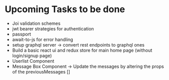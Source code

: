 # Upcoming Tasks to be done 

- Joi validation schemes
- jwt bearer strategies for authentication 
- passport
- await-to-js for error handling
- setup graphql server -> convert rest endpoints to graphql ones
- Build a basic react ui and redux store for main home page (without login/signup page)
- Userlist Component
- Message Box Component -> Update the messages by altering the props of the previousMessages [] 
